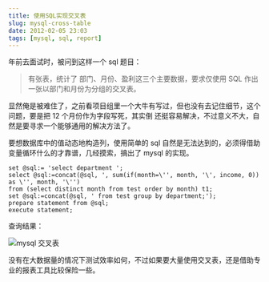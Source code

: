 ```yaml
---
title: 使用SQL实现交叉表
slug: mysql-cross-table
date: 2012-02-05 23:03
tags: [mysql, sql, report]
---
```


年前去面试时，被问到这样一个 sql 题目：

> 有张表，统计了 部门、月份、盈利这三个主要数据，要求仅使用 SQL 作出一张以部门和月份为分组的交叉表。

显然俺是被难住了，之前看项目组里一个大牛有写过，但也没有去记住细节，这个问题，要是把 12 个月份作为字段写死，其实倒
还挺容易解决，不过意义不大，自然是要寻求一个能够通用的解决方法了。

要想数据库中的值动态地构造列，使用简单的 sql 自然是无法达到的，必须得借助变量循环什么的才靠谱，几经摸索，搞出了 mysql 
的实现。

    set @sql:= 'select department ';
    select @sql:=concat(@sql, ', sum(if(month=\'', month, '\', income, 0)) as \'', month, '\'')
    from (select distinct month from test order by month) t1;
    set @sql:=concat(@sql, ' from test group by department;');
    prepare statement from @sql;
    execute statement;

查询结果：

![mysql 交叉表](http://pic.yupoo.com/greatghoul_v/BIOCAdYV/xxhdA.png)

没有在大数据量的情况下测试效率如何，不过如果要大量使用交叉表，还是借助专业的报表工具比较保险一些。

